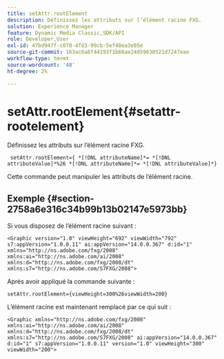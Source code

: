 ```yaml
---
title: setAttr.rootElement
description: Définissez les attributs sur l’élément racine FXG.
solution: Experience Manager
feature: Dynamic Media Classic,SDK/API
role: Developer,User
exl-id: 47bd947f-c078-4fd3-99cb-5ef48ea3e05e
source-git-commit: 163ac6a6f44193f1b66ae24059630521d7247eae
workflow-type: tm+mt
source-wordcount: '48'
ht-degree: 2%

---
```


# setAttr.rootElement{#setattr-rootelement}

Définissez les attributs sur l’élément racine FXG.

` setAttr.rootElement={ *[!DNL attributeName]*= *[!DNL attributeValue]*%26 *[!DNL attributeName]*= *[!DNL attributeValue]*}`

Cette commande peut manipuler les attributs de l’élément racine.

## Exemple {#section-2758a6e316c34b99b13b02147e5973bb}

Si vous disposez de l’élément racine suivant :

`<Graphic version="1.0" viewHeight="692" viewWidth="792" s7:appVersion="1.0.0.11" ai:appVersion="14.0.0.367" d:id="1" xmlns="http://ns.adobe.com/fxg/2008" xmlns:ai="http://ns.adobe.com/ai/2008" xmlns:d="http://ns.adobe.com/fxg/2008/dt" xmlns:s7="http://ns.adobe.com/S7FXG/2008">`

Après avoir appliqué la commande suivante :

`setAttr.rootElement={viewHeight=300%26viewWidth=200}`

L’élément racine est maintenant remplacé par ce qui suit :

`<Graphic xmlns="http://ns.adobe.com/fxg/2008" xmlns:ai="http://ns.adobe.com/ai/2008" xmlns:d="http://ns.adobe.com/fxg/2008/dt" xmlns:s7="http://ns.adobe.com/S7FXG/2008" ai:appVersion="14.0.0.367" d:id="1" s7:appVersion="1.0.0.11" version="1.0" viewHeight="300" viewWidth="200">`
